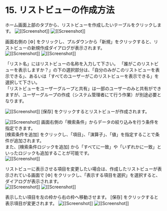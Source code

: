 # 15. リストビューの作成方法

ホーム画面上部のタブから、リストビューを作成したいテーブルをクリックします。
![[[Screenshot]]](img/15_A.png)
![[[Screenshot]]](img/15_B.png)

画面右側の [⚙] をクリックし、プルダウンから「新規」をクリックすると、リストビューの新規作成ダイアログが表示されます。  
![[[Screenshot]]](img/15_C.png)
![[[Screenshot]]](img/15_D.png)

「リスト名」にはリストビューの名称を入力して下さい。
「誰がこのリストビューを表示しますか？」の下の選択部分は、「自分のみがこのリストビューを表示できる」、あるいは「すべてのユーザーがこのリストビューを表示できる」を選択して下さい。  
「リストビューをユーザーグループと共有」は一部のユーザーのみと共有ができますが、ユーザーグループの作成（システム管理者にて行う作業）が別途必要となります。  

![[[Screenshot]]](img/15_E.png)
[保存] をクリックするとリストビューが作成されます。

![[[Screenshot]]](img/15_F.png)
画面右側の「検索条件」からデータの絞り込みを行う条件を指定できます。  
[検索条件を追加] をクリックし、「項目」、「演算子」、「値」を指定することで条件が追加されます。  
また、[検索条件ロジックを追加] から「すべてに一致」や「いずれかに一致」といったロジックも追加することが可能です。  
![[[Screenshot]]](img/15_G.png)

リストビューに表示させる項目を変更したい場合は、作成したリストビューが表示されている画面で [⚙] をクリックし、「表示する項目を選択」を選択すると、ダイアログが表示されます。  
![[[Screenshot]]](img/15_H.png)
![[[Screenshot]]](img/15_I.png)

表示したい項目を左の枠から右の枠へ移動させます。
[保存] をクリックすると表示項目が変更されます。
![[[Screenshot]]](img/15_J.png)
![[[Screenshot]]](img/15_K.png)
